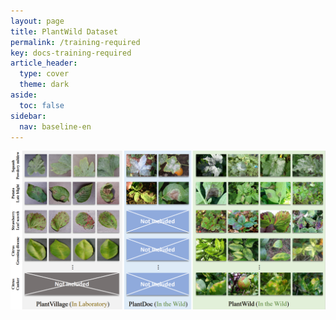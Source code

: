 ```yaml
---
layout: page
title: PlantWild Dataset
permalink: /training-required
key: docs-training-required
article_header:
  type: cover
  theme: dark
aside:
  toc: false
sidebar:
  nav: baseline-en
---
```







<div align="center">
  <img width=800 src="plantwild.jpg"/>
</div>





